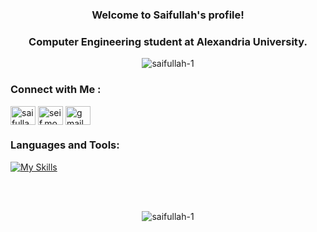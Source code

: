 <h3 align="center">
  Welcome to Saifullah's profile!
</h3>
<h3 align="center">Computer Engineering student at Alexandria University.</h3>

<p align="center"> 
  <img src="https://komarev.com/ghpvc/?username=saifullah-1&label=Profile%20views&color=0e75b6&style=flat" alt="saifullah-1" /> 
</p>

### Connect with Me :

<p align="left">
  <a href="https://linkedin.com/in/saifullahmousaad" target="blank"><img align="center" src="https://raw.githubusercontent.com/rahuldkjain/github-profile-readme-generator/master/src/images/icons/Social/linked-in-alt.svg" alt="saifullahmousaad" height="30" width="40"/></a>
  <a href="https://fb.com/seif.mous3ad" target="blank"><img align="center" src="https://raw.githubusercontent.com/rahuldkjain/github-profile-readme-generator/master/src/images/icons/Social/facebook.svg" alt="seif.mous3ad" height="30" width="40"/></a>
  <a href="mailto:saifullah.mousaad@gmail.com" target="blank"><img align="center" src="https://raw.githubusercontent.com/maurodesouza/profile-readme-generator/master/src/assets/icons/social/gmail/default.svg" width="40" height="30" alt="gmail"/></a>
</p>

### Languages and Tools:
[![My Skills](https://skillicons.dev/icons?i=c,cpp,java,spring,mysql,js,py,git,github,idea,vscode,linux,postman)](https://skillicons.dev)

<br></br>
<p align="center">
  <img align="center" src="https://github-readme-stats.vercel.app/api/top-langs?username=saifullah-1&show_icons=true&locale=en&layout=compact" alt="saifullah-1" />
</p>
